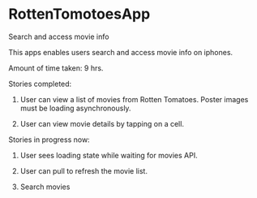 # RottenTomotoesApp
Search and access movie info

This apps enables users search and access movie info on iphones.

Amount of time taken: 9 hrs. 

Stories completed:

1. User can view a list of movies from Rotten Tomatoes. Poster images must be loading asynchronously.

2. User can view movie details by tapping on a cell.

Stories in progress now:
1. User sees loading state while waiting for movies API.

2. User can pull to refresh the movie list.

3. Search movies
